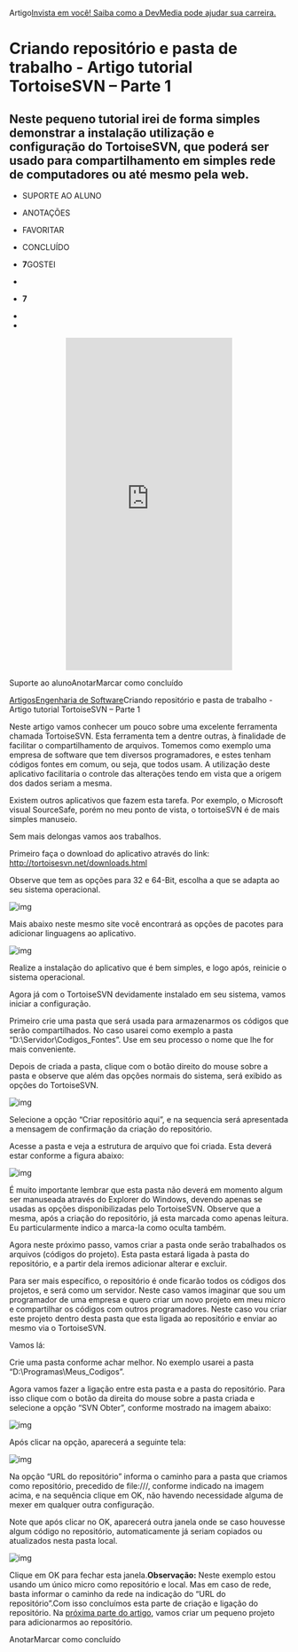
Artigo[Invista em você! Saiba como a DevMedia pode ajudar sua carreira.](https://www.devmedia.com.br/criando-repositorio-e-pasta-de-trabalho-artigo-tutorial-tortoisesvn-parte-1/20979#modulo-mvp)

# Criando repositório e pasta de trabalho - Artigo tutorial TortoiseSVN – Parte 1

## Neste pequeno tutorial irei de forma simples demonstrar a instalação utilização e configuração do TortoiseSVN, que poderá ser usado para compartilhamento em simples rede de computadores ou até mesmo pela web.

- SUPORTE AO ALUNO
- ANOTAÇÕES
- FAVORITAR
- CONCLUÍDO
- **7**GOSTEI
- 

- **7**
- 
- 

<iframe class="ad-medium" src="https://www.devmedia.com.br/marketing/banners/banner_160x600/" frameborder="0" style="outline: none; -webkit-tap-highlight-color: transparent; max-width: 100%; margin: auto; display: block; height: 600px;"></iframe>

Suporte ao alunoAnotarMarcar como concluído

[Artigos](https://www.devmedia.com.br/artigos/)[Engenharia de Software](https://www.devmedia.com.br/artigos/engenharia-de-software)Criando repositório e pasta de trabalho - Artigo tutorial TortoiseSVN – Parte 1

Neste artigo vamos conhecer um pouco sobre uma excelente ferramenta chamada TortoiseSVN. Esta ferramenta tem a dentre outras, à finalidade de facilitar o compartilhamento de arquivos. Tomemos como exemplo uma empresa de software que tem diversos programadores, e estes tenham códigos fontes em comum, ou seja, que todos usam. A utilização deste aplicativo facilitaria o controle das alterações tendo em vista que a origem dos dados seriam a mesma.

Existem outros aplicativos que fazem esta tarefa. Por exemplo, o Microsoft visual SourceSafe, porém no meu ponto de vista, o tortoiseSVN é de mais simples manuseio.

Sem mais delongas vamos aos trabalhos.

Primeiro faça o download do aplicativo através do link: http://tortoisesvn.net/downloads.html

Observe que tem as opções para 32 e 64-Bit, escolha a que se adapta ao seu sistema operacional.

![img](https://www.devmedia.com.br/imagens/articles/230527/image001.jpg)

 

Mais abaixo neste mesmo site você encontrará as opções de pacotes para adicionar linguagens ao aplicativo.

![img](https://www.devmedia.com.br/imagens/articles/230527/image002.jpg)

Realize a instalação do aplicativo que é bem simples, e logo após, reinicie o sistema operacional.

Agora já com o TortoiseSVN devidamente instalado em seu sistema, vamos iniciar a configuração.

Primeiro crie uma pasta que será usada para armazenarmos os códigos que serão compartilhados. No caso usarei como exemplo a pasta “D:\Servidor\Codigos_Fontes”. Use em seu processo o nome que lhe for mais conveniente.

Depois de criada a pasta, clique com o botão direito do mouse sobre a pasta e observe que além das opções normais do sistema, será exibido as opções do TortoiseSVN.

![img](https://www.devmedia.com.br/imagens/articles/230527/image003.jpg)

Selecione a opção “Criar repositório aqui”, e na sequencia será apresentada a mensagem de confirmação da criação do repositório. 

Acesse a pasta e veja a estrutura de arquivo que foi criada. Esta deverá estar conforme a figura abaixo:

![img](https://www.devmedia.com.br/imagens/articles/230527/image004.jpg)

É muito importante lembrar que esta pasta não deverá em momento algum ser manuseada através do Explorer do Windows, devendo apenas se usadas as opções disponibilizadas pelo TortoiseSVN. Observe que a mesma, após a criação do repositório, já esta marcada como apenas leitura. Eu particularmente indico a marca-la como oculta também.

Agora neste próximo passo, vamos criar a pasta onde serão trabalhados os arquivos (códigos do projeto). Esta pasta estará ligada à pasta do repositório, e a partir dela iremos adicionar alterar e excluir.

Para ser mais específico, o repositório é onde ficarão todos os códigos dos projetos, e será como um servidor. Neste caso vamos imaginar que sou um programador de uma empresa e quero criar um novo projeto em meu micro e compartilhar os códigos com outros programadores. Neste caso vou criar este projeto dentro desta pasta que esta ligada ao repositório e enviar ao mesmo via o TortoiseSVN.

Vamos lá:

Crie uma pasta conforme achar melhor. No exemplo usarei a pasta “D:\Programas\Meus_Codigos”.

Agora vamos fazer a ligação entre esta pasta e a pasta do repositório. Para isso clique com o botão da direita do mouse sobre a pasta criada e selecione a opção “SVN Obter”, conforme mostrado na imagem abaixo:



![img](https://www.devmedia.com.br/imagens/articles/230527/image005.jpg)

 

Após clicar na opção, aparecerá a seguinte tela:

![img](https://www.devmedia.com.br/imagens/articles/230527/image006.jpg)

 

Na opção “URL do repositório” informa o caminho para a pasta que criamos como repositório, precedido de file:///, conforme indicado na imagem acima, e na sequência clique em OK, não havendo necessidade alguma de mexer em qualquer outra configuração.

Note que após clicar no OK, aparecerá outra janela onde se caso houvesse algum código no repositório, automaticamente já seriam copiados ou atualizados nesta pasta local.

 

![img](https://www.devmedia.com.br/imagens/articles/230527/image007.jpg)

 

Clique em OK para fechar esta janela.**Observação:** Neste exemplo estou usando um único micro como repositório e local. Mas em caso de rede, basta informar o caminho da rede na indicação do “URL do repositório”.Com isso concluímos esta parte de criação e ligação do repositório. Na [próxima parte do artigo](http://www.devmedia.com.br/enviando-arquivos-para-o-repositorio-artigo-tutorial-tortoisesvn-parte-2/20980), vamos criar um pequeno projeto para adicionarmos ao repositório.

 

 

AnotarMarcar como concluído